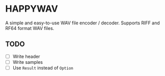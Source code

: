 # HAPPYWAV
A simple and easy-to-use WAV file encoder / decoder. Supports RIFF and RF64 format WAV files.

## TODO
- [ ] Write header
- [ ] Write samples
- [ ] Use `Result` instead of `Option`
